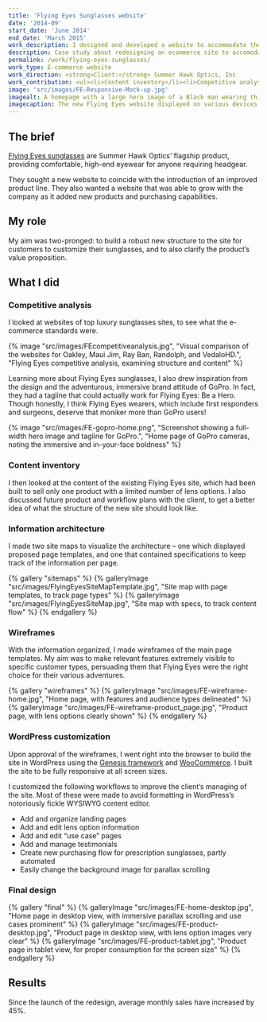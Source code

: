 ```yaml
---
title: 'Flying Eyes Sunglasses website'
date: '2014-09'
start_date: 'June 2014'
end_date: 'March 2015'
work_description: I designed and developed a website to accommodate the expanding product line of Flying Eyes sunglasses, making it both consumer and client-friendly. The new site better matched the adventuring outlook of the brand, and increased average monthly sales by 45%.
description: Case study about redesigning an ecommerce site to accomodate an expanding product line.
permalink: /work/flying-eyes-sunglasses/
work_type: E-commerce website
work_direction: <strong>Client:</strong> Summer Hawk Optics, Inc
work_contribution: <ul><li>Content inventory</li><li>Competitive analysis</li><li>Content strategy</li><li>Information architecture</li><li>Purchase flow</li><li>Site map</li><li>Wireframes</li><li>WordPress customization (Genesis framework, WooCommerce)</li><li>HTML, CSS, jQuery</li><li>Responsive web design</a></li></ul>
image: 'src/images/FE-Responsive-Mock-up.jpg'
imagealt: A homepage with a large hero image of a Black man wearing thin sunglasses, with the tagline `See at your best.`
imagecaption: The new Flying Eyes website displayed on various devices.
---
```


## The brief

[Flying Eyes sunglasses](http://www.flyingeyes.biz/) are Summer Hawk Optics’ flagship product, providing comfortable, high-end eyewear for anyone requiring headgear.

They sought a new website to coincide with the introduction of an improved product line. They also wanted a website that was able to grow with the company as it added new products and purchasing capabilities.

## My role

My aim was two-pronged: to build a robust new structure to the site for customers to customize their sunglasses, and to also clarify the product’s value proposition.

## What I did

### Competitive analysis

I looked at websites of top luxury sunglasses sites, to see what the e-commerce standards were.

{% image "src/images/FEcompetitiveanalysis.jpg", "Visual comparison of the websites for Oakley, Maui Jim, Ray Ban, Randolph, and VedaloHD.", "Flying Eyes competitive analysis, examining structure and content" %}

Learning more about Flying Eyes sunglasses, I also drew inspiration from the design and the adventurous, immersive brand attitude of GoPro. In fact, they had a tagline that could actually work for Flying Eyes: Be a Hero. Though honestly, I think Flying Eyes wearers, which include first responders and surgeons, deserve that moniker more than GoPro users!

{% image "src/images/FE-gopro-home.png", "Screenshot showing a full-width hero image and tagline for GoPro.", "Home page of GoPro cameras, noting the immersive and in-your-face boldness" %}

### Content inventory

I then looked at the content of the existing Flying Eyes site, which had been built to sell only one product with a limited number of lens options. I also discussed future product and workflow plans with the client, to get a better idea of what the structure of the new site should look like.

### Information architecture

I made two site maps to visualize the architecture – one which displayed proposed page templates, and one that contained specifications to keep track of the information per page.

{% gallery "sitemaps" %}
	{% galleryImage "src/images/FlyingEyesSiteMapTemplate.jpg", "Site map with page templates, to track page types" %}
	{% galleryImage "src/images/FlyingEyesSiteMap.jpg", "Site map with specs, to track content flow" %}
{% endgallery %}

### Wireframes

With the information organized, I made wireframes of the main page templates. My aim was to make relevant features extremely visible to specific customer types, persuading them that Flying Eyes were the right choice for their various adventures.

{% gallery "wireframes" %}
	{% galleryImage "src/images/FE-wireframe-home.jpg", "Home page, with features and audience types delineated" %}
	{% galleryImage "src/images/FE-wireframe-product_page.jpg", "Product page, with lens options clearly shown" %}
{% endgallery %}

### WordPress customization

Upon approval of the wireframes, I went right into the browser to build the site in WordPress using the [Genesis framework](http://www.studiopress.com/ "Genesis framework") and [WooCommerce](http://www.woothemes.com/woocommerce/ "WooCommerce site"). I built the site to be fully responsive at all screen sizes.

I customized the following workflows to improve the client’s managing of the site. Most of these were made to avoid formatting in WordPress’s notoriously fickle WYSIWYG content editor.

- Add and organize landing pages
- Add and edit lens option information
- Add and edit “use case” pages
- Add and manage testimonials
- Create new purchasing flow for prescription sunglasses, partly automated
- Easily change the background image for parallax scrolling

### Final design

{% gallery "final" %}
	{% galleryImage "src/images/FE-home-desktop.jpg", "Home page in desktop view, with immersive parallax scrolling and use cases prominent" %}
	{% galleryImage "src/images/FE-product-desktop.jpg", "Product page in desktop view, with lens option images very clear" %}
	{% galleryImage "src/images/FE-product-tablet.jpg", "Product page in tablet view, for proper consumption for the screen size" %}
{% endgallery %}
	
## Results

Since the launch of the redesign, average monthly sales have increased by 45%.